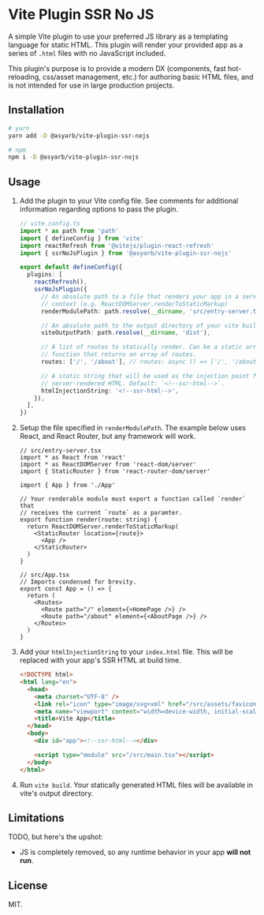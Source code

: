 # Vite Plugin SSR No JS

A simple Vite plugin to use your preferred JS library as a templating language
for static HTML. This plugin will render your provided app as a series of
`.html` files with no JavaScript included.

This plugin's purpose is to provide a modern DX (components, fast hot-reloading,
css/asset management, etc.) for authoring basic HTML files, and is not intended
for use in large production projects.

## Installation

```sh
# yarn
yarn add -D @asyarb/vite-plugin-ssr-nojs

# npm
npm i -D @asyarb/vite-plugin-ssr-nojs
```

## Usage

1. Add the plugin to your Vite config file. See comments for additional
   information regarding options to pass the plugin.

   ```ts
   // vite.config.ts
   import * as path from 'path'
   import { defineConfig } from 'vite'
   import reactRefresh from '@vitejs/plugin-react-refresh'
   import { ssrNoJsPlugin } from '@asyarb/vite-plugin-ssr-nojs'

   export default defineConfig({
     plugins: [
       reactRefresh(),
       ssrNoJsPlugin({
         // An absolute path to a file that renders your app in a server-side
         // context (e.g. ReactDOMServer.renderToStaticMarkup)
         renderModulePath: path.resolve(__dirname, 'src/entry-server.tsx'),

         // An absolute path to the output directory of your vite builds.
         viteOutputPath: path.resolve(__dirname, 'dist'),

         // A list of routes to statically render. Can be a static array or a
         // function that returns an array of routes.
         routes: ['/', '/about'], // routes: async () => ['/', '/about']

         // A static string that will be used as the injection point for your
         // server-rendered HTML. Default: `<!--ssr-html-->`.
         htmlInjectionString: '<!--ssr-html-->',
       }),
     ],
   })
   ```

2. Setup the file specified in `renderModulePath`. The example below uses React,
   and React Router, but any framework will work.

   ```tsx
   // src/entry-server.tsx
   import * as React from 'react'
   import * as ReactDOMServer from 'react-dom/server'
   import { StaticRouter } from 'react-router-dom/server'

   import { App } from './App'

   // Your renderable module must export a function called `render` that
   // receives the current `route` as a paramter.
   export function render(route: string) {
     return ReactDOMServer.renderToStaticMarkup(
       <StaticRouter location={route}>
         <App />
       </StaticRouter>
     )
   }

   // src/App.tsx
   // Imports condensed for brevity.
   export const App = () => {
     return (
       <Routes>
         <Route path="/" element={<HomePage />} />
         <Route path="/about" element={<AboutPage />} />
       </Routes>
     )
   }
   ```

3. Add your `htmlInjectionString` to your `index.html` file. This will be
   replaced with your app's SSR HTML at build time.

   ```html
   <!DOCTYPE html>
   <html lang="en">
     <head>
       <meta charset="UTF-8" />
       <link rel="icon" type="image/svg+xml" href="/src/assets/favicon.svg" />
       <meta name="viewport" content="width=device-width, initial-scale=1.0" />
       <title>Vite App</title>
     </head>
     <body>
       <div id="app"><!--ssr-html--></div>

       <script type="module" src="/src/main.tsx"></script>
     </body>
   </html>
   ```

4. Run `vite build`. Your statically generated HTML files will be available in
   vite's output directory.

## Limitations

TODO, but here's the upshot:

- JS is completely removed, so any runtime behavior in your app **will not
  run**.

## License

MIT.
